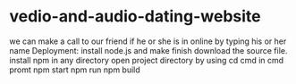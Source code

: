 # vedio-and-audio-dating-website
we can make a call to our friend if he or she is in online by typing his or her name
Deployment:
install node.js and make finish
download the source file.
install npm in any directory
open project directory by using cd cmd in cmd promt
npm start
npm run
npm build

